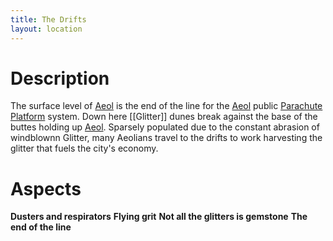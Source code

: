 ```yaml
---
title: The Drifts
layout: location
---
```


# Description
The surface level of [Aeol](/FATE_in_the_BAWG/locations/Aeol.html) is the end of the line for the [Aeol](/FATE_in_the_BAWG/locations/Aeol.html) public [Parachute Platform](/FATE_in_the_BAWG/items/Parachute_platform.html) system. Down here [[Glitter]] dunes break against the base of the buttes holding up [Aeol](/FATE_in_the_BAWG/locations/Aeol.html). Sparsely populated due to the constant abrasion of windblownn Glitter, many Aeolians travel to the drifts to work harvesting the glitter that fuels the city's economy. 

# Aspects
**Dusters and respirators**
**Flying grit**
**Not all the glitters is gemstone**
**The end of the line**